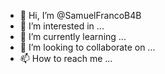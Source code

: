 - 👋 Hi, I’m @SamuelFrancoB4B
- 👀 I’m interested in ...
- 🌱 I’m currently learning ...
- 💞️ I’m looking to collaborate on ...
- 📫 How to reach me ...

<!---
SamuelFrancoB4B/SamuelFrancoB4B is a ✨ special ✨ repository because its `README.md` (this file) appears on your GitHub profile.
You can click the Preview link to take a look at your changes.
--->
